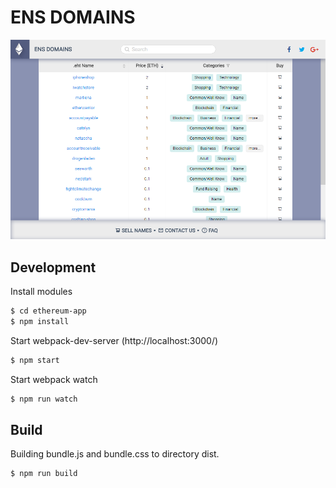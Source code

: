 # ENS DOMAINS
![screenshot](./screenshot.png)
## Development
Install modules
```sh
$ cd ethereum-app
$ npm install
```
Start webpack-dev-server (http://localhost:3000/)
```sh
$ npm start
```
Start webpack watch
```sh
$ npm run watch
```
## Build
Building  bundle.js and bundle.css to directory dist.
```sh
$ npm run build
```
